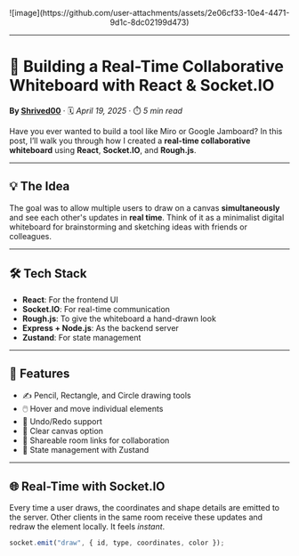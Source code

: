 <!-- Cover Image -->
<p align="center">
![image](https://github.com/user-attachments/assets/2e06cf33-10e4-4471-9d1c-8dc02199d473)

</p>

---

# 🚀 Building a Real-Time Collaborative Whiteboard with React & Socket.IO

**By [Shrived00](https://github.com/Shrived00)** · 🗓️ *April 19, 2025* · ⏱️ *5 min read*

Have you ever wanted to build a tool like Miro or Google Jamboard? In this post, I’ll walk you through how I created a **real-time collaborative whiteboard** using **React**, **Socket.IO**, and **Rough.js**.

---

## 💡 The Idea

The goal was to allow multiple users to draw on a canvas **simultaneously** and see each other's updates in **real time**. Think of it as a minimalist digital whiteboard for brainstorming and sketching ideas with friends or colleagues.

---

## 🛠️ Tech Stack

- **React**: For the frontend UI  
- **Socket.IO**: For real-time communication  
- **Rough.js**: To give the whiteboard a hand-drawn look  
- **Express + Node.js**: As the backend server  
- **Zustand**: For state management

---

## 🧱 Features

- ✍️ Pencil, Rectangle, and Circle drawing tools  
- 🖱️ Hover and move individual elements  
- 🔁 Undo/Redo support  
- 🧽 Clear canvas option  
- 🔗 Shareable room links for collaboration  
- 🧠 State management with Zustand

---

## 🌐 Real-Time with Socket.IO

Every time a user draws, the coordinates and shape details are emitted to the server. Other clients in the same room receive these updates and redraw the element locally. It feels *instant*.

```js
socket.emit("draw", { id, type, coordinates, color });
